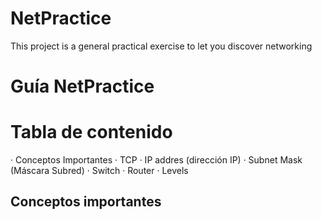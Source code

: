 # NetPractice
This project is a general practical exercise to let you discover networking
# Guía NetPractice

# Tabla de contenido

· Conceptos Importantes
· TCP
· IP addres (dirección IP)
· Subnet Mask (Máscara Subred)
· Switch
· Router
· Levels

## Conceptos importantes

